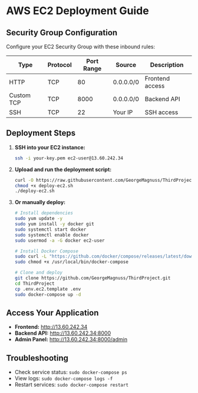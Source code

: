 # AWS EC2 Deployment Guide

## Security Group Configuration

Configure your EC2 Security Group with these inbound rules:

| Type | Protocol | Port Range | Source | Description |
|------|----------|------------|--------|-------------|
| HTTP | TCP | 80 | 0.0.0.0/0 | Frontend access |
| Custom TCP | TCP | 8000 | 0.0.0.0/0 | Backend API |
| SSH | TCP | 22 | Your IP | SSH access |

## Deployment Steps

1. **SSH into your EC2 instance:**
   ```bash
   ssh -i your-key.pem ec2-user@13.60.242.34
   ```

2. **Upload and run the deployment script:**
   ```bash
   curl -O https://raw.githubusercontent.com/GeorgeMagnuss/ThirdProject/main/deploy-ec2.sh
   chmod +x deploy-ec2.sh
   ./deploy-ec2.sh
   ```

3. **Or manually deploy:**
   ```bash
   # Install dependencies
   sudo yum update -y
   sudo yum install -y docker git
   sudo systemctl start docker
   sudo systemctl enable docker
   sudo usermod -a -G docker ec2-user
   
   # Install Docker Compose
   sudo curl -L "https://github.com/docker/compose/releases/latest/download/docker-compose-$(uname -s)-$(uname -m)" -o /usr/local/bin/docker-compose
   sudo chmod +x /usr/local/bin/docker-compose
   
   # Clone and deploy
   git clone https://github.com/GeorgeMagnuss/ThirdProject.git
   cd ThirdProject
   cp .env.ec2.template .env
   sudo docker-compose up -d
   ```

## Access Your Application

- **Frontend:** http://13.60.242.34
- **Backend API:** http://13.60.242.34:8000
- **Admin Panel:** http://13.60.242.34:8000/admin

## Troubleshooting

- Check service status: `sudo docker-compose ps`
- View logs: `sudo docker-compose logs -f`
- Restart services: `sudo docker-compose restart`